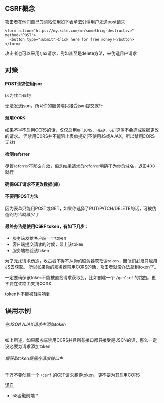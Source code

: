 ## CSRF概念

攻击者在他们自己的网站使用如下表单去引诱用户发送post请求


```
<form action="https://my.site.com/me/something-destructive" method="POST">
  <button type="submit">Click here for free money!</button>
</form>
```

攻击者也可以采用ajax请求，例如甚至是delete方法，来伪造用户请求



## 对策


#### POST请求使用json

因为攻击者的<form>无法发送json，所以你的服务端只接受json提交就行


#### 禁用CORS

如果不得不启用CORS的话，仅仅启用`OPTIONS, HEAD, GET`这类不会造成数据更改的请求。
但禁用CORS并不能阻止表单提交(不使用JS或AJAX，所以禁用CORS无效)


#### 检测referrer

尽管referrer不那么有效，但是如果请求的referrer明确不为你的域名，返回403就行


#### 确保GET请求不更改数据(库)


#### 不要用POST方法

因为<form>表单只能用POST或GET，如果你选择了PUT/PATCH/DELETE的话，可被伪造的方法就减少了


#### 最终办法是使用CSRF token，有如下几步：

- 服务端发给客户端一个token
- 客户端提交请求的时候，带上该token
- 服务端校验该token

为了完成请求伪造，攻击者不得不从你的服务器获取该token，而他们必须只能用JS去获取。
所以如果你的服务器禁用CORS的话，攻击者就没办法拿到token了。

一定要确保该token不能被直接请求获取到，比如创建一个 `/getCsrf` 的路由。更不要在该路由支持CORS

token也不能被轻易猜到




## 误用示例


###### 在JSON AJAX请求中添加token

如上所述，如果服务端禁用CORS并且所有接口都只接受是JSON的话，那么一定没必要为请求添加token


###### 将获取token暴露在请求接口中

千万不要创建一个 `/csrf` 的GET请求暴露token，更不要为其启用CORS



[译自](https://github.com/pillarjs/understanding-csrf)
* 58金融前端 *











